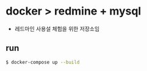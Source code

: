docker > redmine + mysql
================================================================================
- 레드마인 사용설 체험을 위한 저장소임

run
--------------------------------------------------------------------------------

```bash
$ docker-compose up --build
```
